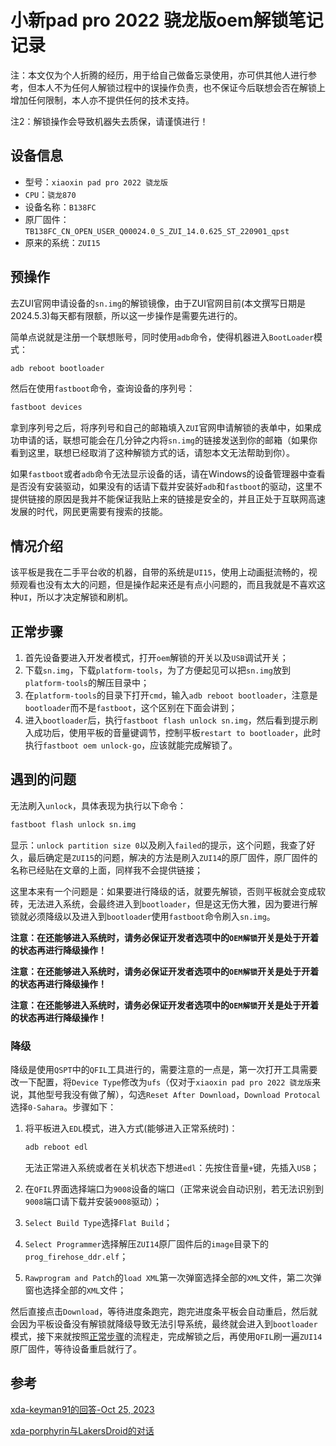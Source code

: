 # 小新pad pro 2022 骁龙版oem解锁笔记记录

注：本文仅为个人折腾的经历，用于给自己做备忘录使用，亦可供其他人进行参考，但本人不为任何人解锁过程中的误操作负责，也不保证今后联想会否在解锁上增加任何限制，本人亦不提供任何的技术支持。

注2：解锁操作会导致机器失去质保，请谨慎进行！



## 设备信息

- 型号：`xiaoxin pad pro 2022 骁龙版`
- `CPU`：`骁龙870`
- 设备名称：`B138FC`
- 原厂固件：`TB138FC_CN_OPEN_USER_Q00024.0_S_ZUI_14.0.625_ST_220901_qpst`
- 原来的系统：`ZUI15`



## 预操作

去ZUI官网申请设备的`sn.img`的解锁镜像，由于ZUI官网目前(本文撰写日期是2024.5.3)每天都有限额，所以这一步操作是需要先进行的。

简单点说就是注册一个联想账号，同时使用`adb`命令，使得机器进入`BootLoader`模式：

```cmd
adb reboot bootloader
```

然后在使用`fastboot`命令，查询设备的序列号：

```cmd
fastboot devices
```

拿到序列号之后，将序列号和自己的邮箱填入`ZUI`官网申请解锁的表单中，如果成功申请的话，联想可能会在几分钟之内将`sn.img`的链接发送到你的邮箱（如果你看到这里，联想已经取消了这种解锁方式的话，请恕本文无法帮助到你）。

如果`fastboot`或者`adb`命令无法显示设备的话，请在Windows的设备管理器中查看是否没有安装驱动，如果没有的话请下载并安装好`adb`和`fastboot`的驱动，这里不提供链接的原因是我并不能保证我贴上来的链接是安全的，并且正处于互联网高速发展的时代，网民更需要有搜索的技能。



## 情况介绍

该平板是我在二手平台收的机器，自带的系统是`UI15`，使用上动画挺流畅的，视频观看也没有太大的问题，但是操作起来还是有点小问题的，而且我就是不喜欢这种`UI`，所以才决定解锁和刷机。



## 正常步骤

1. 首先设备要进入开发者模式，打开`oem`解锁的开关以及`USB`调试开关；
2. 下载`sn.img`，下载`platform-tools`，为了方便起见可以把`sn.img`放到`platform-tools`的解压目录中；
3. 在`platform-tools`的目录下打开`cmd`，输入`adb reboot bootloader`，注意是`bootloader`而不是`fastboot`，这个区别在下面会讲到；
4. 进入`bootloader`后，执行`fastboot flash unlock sn.img`，然后看到提示刷入成功后，使用平板的音量键调节，控制平板`restart to bootloader`，此时执行`fastboot oem unlock-go`，应该就能完成解锁了。



## 遇到的问题

无法刷入`unlock`，具体表现为执行以下命令：

```cmd
fastboot flash unlock sn.img
```

显示：`unlock partition size 0`以及刷入`failed`的提示，这个问题，我查了好久，最后确定是`ZUI15`的问题，解决的方法是刷入`ZUI14`的原厂固件，原厂固件的名称已经贴在文章的上面，同样我不会提供链接；

这里本来有一个问题是：如果要进行降级的话，就要先解锁，否则平板就会变成软砖，无法进入系统，会最终进入到`bootloader`，但是这无伤大雅，因为要进行解锁就必须降级以及进入到`bootloader`使用`fastboot`命令刷入`sn.img`。



**注意：在还能够进入系统时，请务必保证开发者选项中的`OEM解锁`开关是处于开着的状态再进行降级操作！**

**注意：在还能够进入系统时，请务必保证开发者选项中的`OEM解锁`开关是处于开着的状态再进行降级操作！**

**注意：在还能够进入系统时，请务必保证开发者选项中的`OEM解锁`开关是处于开着的状态再进行降级操作！**



### 降级

降级是使用`QSPT`中的`QFIL`工具进行的，需要注意的一点是，第一次打开工具需要改一下配置，将`Device Type`修改为`ufs`（仅对于`xiaoxin pad pro 2022 骁龙版`来说，其他型号我没有做了解），勾选`Reset After Download`，`Download Protocal`选择`0-Sahara`。步骤如下：

1. 将平板进入`EDL`模式，进入方式(能够进入正常系统时)：

   ```cmd
   adb reboot edl
   ```

   无法正常进入系统或者在关机状态下想进`edl`：先按住音量`+`键，先插入`USB`；

2. 在`QFIL`界面选择端口为`9008`设备的端口（正常来说会自动识别，若无法识别到`9008`端口请下载并安装`9008`驱动）；

3. `Select Build Type`选择`Flat Build`；

4. `Select Programmer`选择解压`ZUI14`原厂固件后的`image`目录下的`prog_firehose_ddr.elf`；

5. `Rawprogram and Patch`的`load XML`第一次弹窗选择全部的`XML`文件，第二次弹窗也选择全部的`XML`文件；

然后直接点击`Download`，等待进度条跑完，跑完进度条平板会自动重启，然后就会因为平板设备没有解锁就降级导致无法引导系统，最终就会进入到`bootloader`模式，接下来就按照[正常步骤](##正常步骤)的流程走，完成解锁之后，再使用`QFIL`刷一遍`ZUI14`原厂固件，等待设备重启就行了。



## 参考

[xda-keyman91的回答-Oct 25, 2023](https://xdaforums.com/t/tb138fc-sd870-xiaoxin-pad-pro-2022-sharing-and-support.4498469/page-18#post-89125001)

[xda-porphyrin与LakersDroid的对话](https://xdaforums.com/t/tb138fc-sd870-xiaoxin-pad-pro-2022-sharing-and-support.4498469/page-28)

